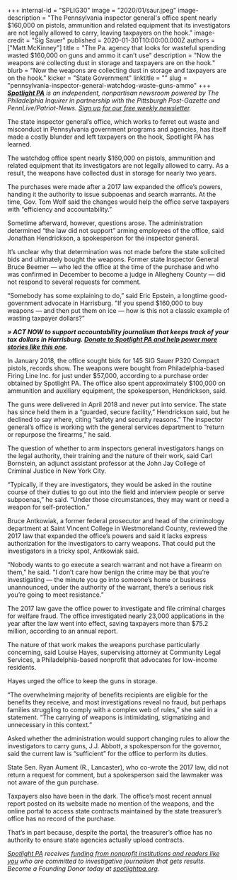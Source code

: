 +++
internal-id = "SPLIG30"
image = "2020/01/saur.jpeg"
image-description = "The Pennsylvania inspector general's office spent nearly $160,000 on pistols, ammunition and related equipment that its investigators are not legally allowed to carry, leaving taxpayers on the hook."
image-credit = "Sig Sauer"
published = 2020-01-30T10:00:00.000Z
authors = ["Matt McKinney"]
title = "The Pa. agency that looks for wasteful spending wasted $160,000 on guns and ammo it can’t use"
description = "Now the weapons are collecting dust in storage and taxpayers are on the hook."
blurb = "Now the weapons are collecting dust in storage and taxpayers are on the hook."
kicker = "State Government"
linktitle = ""
slug = "pennsylvania-inspector-general-watchdog-waste-guns-ammo"
+++
<a href="https://lesspage.com/"><i><b>Spotlight PA</b></i></a><i> is an independent, nonpartisan newsroom powered by The Philadelphia Inquirer in partnership with the Pittsburgh Post-Gazette and PennLive/Patriot-News. </i><a href="https://lesspage.com/"><i>Sign up for our free weekly newsletter</i></a><i>.</i>

The state inspector general’s office, which works to ferret out waste and misconduct in Pennsylvania government programs and agencies, has itself made a costly blunder and left taxpayers on the hook, Spotlight PA has learned.

The watchdog office spent nearly $160,000 on pistols, ammunition and related equipment that its investigators are not legally allowed to carry. As a result, the weapons have collected dust in storage for nearly two years.

The purchases were made after a 2017 law expanded the office’s powers, handing it the authority to issue subpoenas and search warrants. At the time, Gov. Tom Wolf said the changes would help the office serve taxpayers with “efficiency and accountability.”

Sometime afterward, however, questions arose. The administration determined “the law did not support” arming employees of the office, said Jonathan Hendrickson, a spokesperson for the inspector general.

It’s unclear why that determination was not made before the state solicited bids and ultimately bought the weapons. Former state Inspector General Bruce Beemer — who led the office at the time of the purchase and who was confirmed in December to become a judge in Allegheny County — did not respond to several requests for comment.

“Somebody has some explaining to do,” said Eric Epstein, a longtime good-government advocate in Harrisburg. "If you spend $160,000 to buy weapons — and then put them on ice — how is this not a classic example of wasting taxpayer dollars?”

<i><b>» ACT NOW to support accountability journalism that keeps track of your tax dollars in Harrisburg. </b></i><a href="https://lesspage.com/donate/"><i><b>Donate to Spotlight PA and help power more stories like this one</b></i></a><i><b>.</b></i>

In January 2018, the office sought bids for 145 SIG Sauer P320 Compact pistols, records show. The weapons were bought from Philadelphia-based Firing Line Inc. for just under $57,000, according to a purchase order obtained by Spotlight PA. The office also spent approximately $100,000 on ammunition and auxiliary equipment, the spokesperson, Hendrickson, said.

The guns were delivered in April 2018 and never put into service. The state has since held them in a “guarded, secure facility,” Hendrickson said, but he declined to say where, citing “safety and security reasons.” The inspector general’s office is working with the general services department to “return or repurpose the firearms,” he said.

The question of whether to arm inspectors general investigators hangs on the legal authority, their training and the nature of their work, said Carl Bornstein, an adjunct assistant professor at the John Jay College of Criminal Justice in New York City.

“Typically, if they are investigators, they would be asked in the routine course of their duties to go out into the field and interview people or serve subpoenas,” he said. “Under those circumstances, they may want or need a weapon for self-protection.”

Bruce Antkowiak, a former federal prosecutor and head of the criminology department at Saint Vincent College in Westmoreland County, reviewed the 2017 law that expanded the office’s powers and said it lacks express authorization for the investigators to carry weapons. That could put the investigators in a tricky spot, Antkowiak said.

“Nobody wants to go execute a search warrant and not have a firearm on them," he said. "I don’t care how benign the crime may be that you’re investigating — the minute you go into someone’s home or business unannounced, under the authority of the warrant, there’s a serious risk you’re going to meet resistance.”

<script src="https://lesspage.com/embed.js" async></script><div data-spl-embed-version="1" data-spl-src="https://lesspage.com/embeds/newsletter/"></div>

The 2017 law gave the office power to investigate and file criminal charges for welfare fraud. The office investigated nearly 23,000 applications in the year after the law went into effect, saving taxpayers more than $75.2 million, according to an annual report.

The nature of that work makes the weapons purchase particularly concerning, said Louise Hayes, supervising attorney at Community Legal Services, a Philadelphia-based nonprofit that advocates for low-income residents.

Hayes urged the office to keep the guns in storage.

“The overwhelming majority of benefits recipients are eligible for the benefits they receive, and most investigations reveal no fraud, but perhaps families struggling to comply with a complex web of rules,” she said in a statement. “The carrying of weapons is intimidating, stigmatizing and unnecessary in this context.”

Asked whether the administration would support changing rules to allow the investigators to carry guns, J.J. Abbott, a spokesperson for the governor, said the current law is “sufficient” for the office to perform its duties.

State Sen. Ryan Aument (R., Lancaster), who co-wrote the 2017 law, did not return a request for comment, but a spokesperson said the lawmaker was not aware of the gun purchase.

Taxpayers also have been in the dark. The office’s most recent annual report posted on its website made no mention of the weapons, and the online portal to access state contracts maintained by the state treasurer’s office has no record of the purchase.

That’s in part because, despite the portal, the treasurer’s office has no authority to ensure state agencies actually upload contracts.

<a href="https://lesspage.com/"><i>Spotlight PA</i></a><i> receives </i><a href="https://lesspage.com/support/"><i>funding from nonprofit institutions and readers like you</i></a><i> who are committed to investigative journalism that gets results. Become a Founding Donor today at </i><a href="https://lesspage.com/"><i>spotlightpa.org</i></a><i>.</i>

<script src="https://lesspage.com/embed.js" async></script><div data-spl-embed-version="1" data-spl-src="https://lesspage.com/embeds/tips/"></div>
